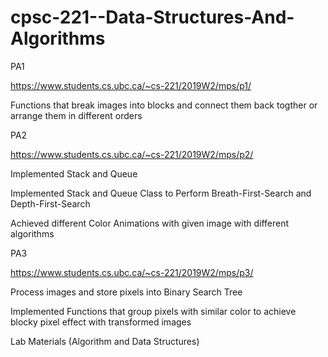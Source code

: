 # cpsc-221--Data-Structures-And-Algorithms

PA1 

https://www.students.cs.ubc.ca/~cs-221/2019W2/mps/p1/

Functions that break images into blocks and connect them back togther or arrange them in different orders

PA2

https://www.students.cs.ubc.ca/~cs-221/2019W2/mps/p2/

Implemented Stack and Queue

Implemented Stack and Queue Class to Perform Breath-First-Search and Depth-First-Search

Achieved different Color Animations with given image with different algorithms

PA3

https://www.students.cs.ubc.ca/~cs-221/2019W2/mps/p3/

Process images and store pixels into Binary Search Tree

Implemented Functions that group pixels with similar color to achieve blocky pixel effect with transformed images

Lab Materials (Algorithm and Data Structures)
